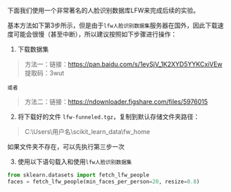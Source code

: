 下面我们使用一个非常著名的人脸识别数据库LFW来完成后续的实验。

基本方法如下第3步所示，但是由于`lfw人脸识别数据集`服务器在国外，因此下载速度可能会很慢（甚至中断），所以建议按照如下步骤进行操作：
1. 下载数据集

> 方法一：链接：https://pan.baidu.com/s/1eySjV_1K2XYD5YYKCxiVEw   提取码：3wut

    或者
    
> 方法二：链接：https://ndownloader.figshare.com/files/5976015   
    
2. 将下载好的文件 `lfw-funneled.tgz`，复制到默认存储文件夹路径：

> C:\Users\用户名\scikit_learn_data\fw_home

如果文件夹不存在，可以先执行第三步一次

3. 使用以下语句载入和使用`lfw人脸识别数据集`
        
```python
from sklearn.datasets import fetch_lfw_people
faces = fetch_lfw_people(min_faces_per_person=20, resize=0.8)
